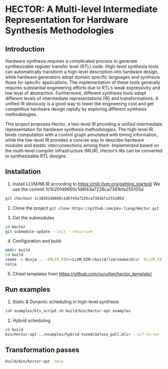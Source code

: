 # HECTOR: A Multi-level Intermediate Representation for Hardware Synthesis Methodologies

## Introduction
Hardware synthesis requires a complicated process to generate synthesizable register transfer level (RTL) code. High-level synthesis tools can automatically transform a high-level description into hardware design, while hardware generators adopt domain specific languages and synthesis flows for specific applications. The implementation of these tools generally requires substantial engineering efforts due to RTL’s weak expressivity and low level of abstraction. Furthermore, different synthesis tools adopt different levels of intermediate representations (IR) and transformations. A unified IR obviously is a good way to lower the engineering cost and get competitive hardware design rapidly by exploring different synthesis methodologies.

This project proposes Hector, a two-level IR providing a unified intermediate representation for hardware synthesis methodologies. The high-level IR binds computation with a control graph annotated with timing information, while the low-level IR provides a concise way to describe hardware modules and elastic interconnections among them. Implemented based on the multi-level compiler infrastructure (MLIR), Hector’s IRs can be converted to synthesizable RTL designs.

## Installation
1. Install LLVM/MLIR according to https://mlir.llvm.org/getting_started/
We use the commit 1c10201d9660c1d6f43a7226ca7381bfa255105d
```sh
git checkout 1c10201d9660c1d6f43a7226ca7381bfa255105d
```

2. Clone the project
```git clone https://github.com/pku-liang/Hector.git```

3. Get the submodules
```sh
cd Hector
git submodule update --init --recursive
```
4. Configuration and build
```sh
mkdir build
cd build
cmake -G Ninja .. -DMLIR_DIR=<LLVM_DIR>/build/lib/cmake/mlir -DLLVM_EXTERNAL_LIT=<LLVM_DIR>/build/bin/llvm-lit
ninja
```

5. Chisel templates from https://github.com/xuruifan/hector_template/

## Run examples
1. Static & Dynamic scheduling in high-level synthesis
```sh
zsh examples/hls_script.sh build/bin/hector-opt examples
```
2. Hybrid scheduling
```sh
cd build
bin/hector-opt ../examples/hybrid-tuned/aeloss_pull.mlir --scf-to-tor --schedule-tor --split-schedule --generate-hec --dynamic-schedule --dump-chisel
```

## Transformation passes
```sh
build/bin/hector-opt -help
```


